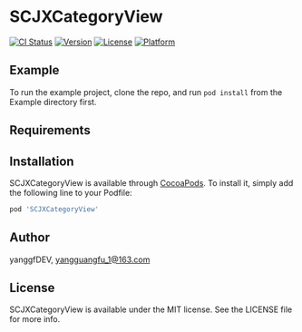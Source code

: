 # SCJXCategoryView

[![CI Status](https://img.shields.io/travis/yanggfDEV/SCJXCategoryView.svg?style=flat)](https://travis-ci.org/yanggfDEV/SCJXCategoryView)
[![Version](https://img.shields.io/cocoapods/v/SCJXCategoryView.svg?style=flat)](https://cocoapods.org/pods/SCJXCategoryView)
[![License](https://img.shields.io/cocoapods/l/SCJXCategoryView.svg?style=flat)](https://cocoapods.org/pods/SCJXCategoryView)
[![Platform](https://img.shields.io/cocoapods/p/SCJXCategoryView.svg?style=flat)](https://cocoapods.org/pods/SCJXCategoryView)

## Example

To run the example project, clone the repo, and run `pod install` from the Example directory first.

## Requirements

## Installation

SCJXCategoryView is available through [CocoaPods](https://cocoapods.org). To install
it, simply add the following line to your Podfile:

```ruby
pod 'SCJXCategoryView'
```

## Author

yanggfDEV, yangguangfu_1@163.com

## License

SCJXCategoryView is available under the MIT license. See the LICENSE file for more info.
